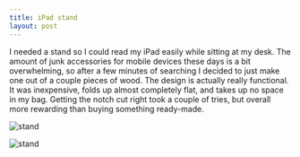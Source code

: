 ```yaml
---
title: iPad stand
layout: post
---
```

I needed a stand so I could read my iPad easily while sitting at my desk. The amount of junk accessories for mobile devices these days is a bit overwhelming, so after a few minutes of searching I decided to just make one out of a couple pieces of wood. The design is actually really functional. It was inexpensive, folds up almost completely flat, and takes up no space in my bag. Getting the notch cut right took a couple of tries, but overall more rewarding than buying something ready-made.

![stand](/img/iPad-Stand/IMG_0082.jpg)

![stand](/img/iPad-Stand/IMG_0081.jpg)
